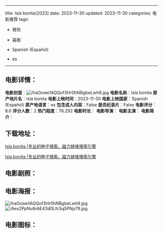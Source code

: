 
---
title: Isla bonita(2023)
date: 2023-11-30
updated: 2023-11-30
categories: 电影推荐
tags:
- 冒险
- 喜剧

- Spanish (Español)
- es
---


> 

## **电影详情**：

**电影封面**：<img src="https://image.tmdb.org/t/p/w200/lraOowe1AQQof3Hr0hNBgbeLwh9.jpg" alt="/lraOowe1AQQof3Hr0hNBgbeLwh9.jpg" title="/lraOowe1AQQof3Hr0hNBgbeLwh9.jpg">
**电影名称**：Isla bonita
**原产地片名**：Isla bonita
**电影上映时间**：2023-11-30
**电影上映国家**：Spanish (Español)
**原产地语言**：es
**包含成人内容**：False
**是否纪录片**：False
**电影评分**：8.0
**评分人数**：2
**热门程度**：76.292
**电影时长**：
**电影导演**：
**电影主演**：
**电影简介**：

## **下载地址**：
[Isla bonita |专业的种子搜索、磁力链接搜索引擎](https://movie.amd794.com:2083/?search=Isla%20bonita&ordering=&mode=match_phrase&page_size=10&page=1)

[Isla bonita |专业的种子搜索、磁力链接搜索引擎](https://movie.amd794.com:2083/?search=Isla%20bonita&ordering=&mode=match_phrase&page_size=10&page=1)
 

## **电影剧照**：


## **电影海报**：
<img src="https://image.tmdb.org/t/p/original/lraOowe1AQQof3Hr0hNBgbeLwh9.jpg" alt="/lraOowe1AQQof3Hr0hNBgbeLwh9.jpg" title="/lraOowe1AQQof3Hr0hNBgbeLwh9.jpg"><img src="https://image.tmdb.org/t/p/original/Aex2PpNu9rAE43d0Lfc5q5PNp79.jpg" alt="/Aex2PpNu9rAE43d0Lfc5q5PNp79.jpg" title="/Aex2PpNu9rAE43d0Lfc5q5PNp79.jpg">

## **电影图标**：

